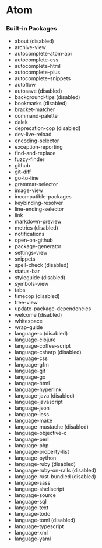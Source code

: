 # Atom

### Built-in Packages

- about (disabled)
- archive-view
- autocomplete-atom-api
- autocomplete-css
- autocomplete-html
- autocomplete-plus
- autocomplete-snippets
- autoflow
- autosave (disabled)
- background-tips (disabled)
- bookmarks (disabled)
- bracket-matcher
- command-palette
- dalek
- deprecation-cop (disabled)
- dev-live-reload
- encoding-selector
- exception-reporting
- find-and-replace
- fuzzy-finder
- github
- git-diff
- go-to-line
- grammar-selector
- image-view
- incompatible-packages
- keybinding-resolver
- line-ending-selector
- link
- markdown-preview
- metrics (disabled)
- notifications
- open-on-github
- package-generator
- settings-view
- snippets
- spell-check (disabled)
- status-bar
- styleguide (disabled)
- symbols-view
- tabs
- timecop (disabled)
- tree-view
- update-package-dependencies
- welcome (disabled)
- whitespace
- wrap-guide
- language-c (disabled)
- language-clojure
- language-coffee-script
- language-csharp (disabled)
- language-css
- language-gfm
- language-git
- language-go
- language-html
- language-hyperlink
- language-java (disabled)
- language-javascript
- language-json
- language-less
- language-make
- language-mustache (disabled)
- language-objective-c
- language-perl
- language-php
- language-property-list
- language-python
- language-ruby (disabled)
- language-ruby-on-rails (disabled)
- language-rust-bundled (disabled)
- language-sass
- language-shellscript
- language-source
- language-sql
- language-text
- language-todo
- language-toml (disabled)
- language-typescript
- language-xml
- language-yaml